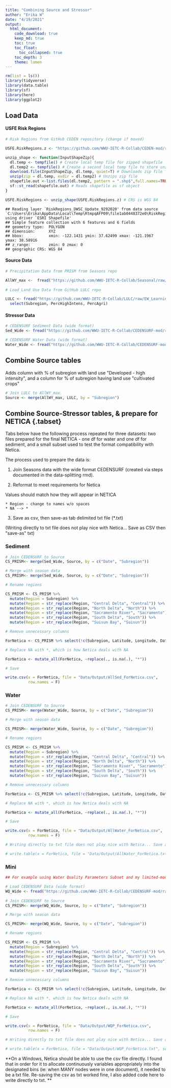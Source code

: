 ```yaml
---
title: "Combining Source and Stressor"
author: "Erika W"
date: "4/19/2021"
output:
  html_document:
    code_download: true
    keep_md: true
    toc: true
    toc_float:
      toc_collapsed: true
    toc_depth: 3
    theme: lumen
---
```





```r
rm(list = ls())
library(tidyverse)
library(data.table)
library(sf)
library(here)
library(ggplot2)
```

## Load Data

#### USFE Risk Regions

```r
# Risk Regions from GitHub CEDEN repository (change if moved)

USFE.RiskRegions.z <- "https://github.com/WWU-IETC-R-Collab/CEDEN-mod/raw/main/Data/USFE_RiskRegions_9292020.zip"

unzip_shape <- function(InputShapeZip){
  dl.temp <- tempfile() # Create local temp file for zipped shapefile
  dl.temp2 <- tempfile() # Create a second local temp file to store unzipped shapefile
  download.file(InputShapeZip, dl.temp, quiet=T) # Downloads zip file from InputShape
  unzip(zip = dl.temp, exdir = dl.temp2) # Unzips zip file
  shapefile.out <-list.files(dl.temp2, pattern = ".shp$",full.names=TRUE) # stores file path of files with .shp ext in dl.temp2
  sf::st_read(shapefile.out) # Reads shapefile as sf object
}

USFE.RiskRegions <- unzip_shape(USFE.RiskRegions.z) # CRS is WGS 84
```

```
## Reading layer `RiskRegions_DWSC_Update_9292020' from data source `C:\Users\Erika\AppData\Local\Temp\RtmpqAFP09\file1ab0448372e0\RiskRegions_DWSC_Update_9292020.shp' using driver `ESRI Shapefile'
## Simple feature collection with 6 features and 6 fields
## geometry type:  POLYGON
## dimension:      XYZ
## bbox:           xmin: -122.1431 ymin: 37.62499 xmax: -121.1967 ymax: 38.58916
## z_range:        zmin: 0 zmax: 0
## geographic CRS: WGS 84
```

#### Source Data

```r
# Precipitation Data from PRISM from Seasons repo

AllWY_max <-  fread("https://github.com/WWU-IETC-R-Collab/Seasonal/raw/master/Data/Output/USFE_Precip.csv")
  
# Load Land Use Data from GitHub LULC repo

LULC <- fread("https://github.com/WWU-IETC-R-Collab/LULC/raw/EW_Learning/Output/NLCD_LULC.csv") %>%
  select(Subregion, PercHighIntens, PercAgri)
```

#### Stressor Data


```r
# CEDENSURF Sediment Data (wide format)
Sed_Wide <- fread("https://github.com/WWU-IETC-R-Collab/CEDENSURF-mod/raw/main/Data/Output/Allsed.Wide.csv") 

# CEDENSURF Water Data (wide format)
Water_Wide <- fread("https://github.com/WWU-IETC-R-Collab/CEDENSURF-mod/raw/main/Data/Output/Allwater.Wide.csv")
```

## Combine Source tables

Adds column with % of subregion with land use "Developed - high intensity", and a column for % of subregion having land use "cultivated crops" 


```r
# Join LULC to AllWY_max.
Source <- merge(AllWY_max, LULC, by = "Subregion")
```

## Combine Source-Stressor tables, & prepare for NETICA {.tabset}

Tabs below have the following process repeated for three datasets: two files prepared for the final NETICA - one df for water and one df for sediment, and a small subset used to test the format compatibility with Netica.

The process used to prepare the data is:

1. Join Seasons data with the wide format CEDENSURF (created via steps documented in the data-splitting rmd). 

2. Reformat to meet requirements for Netica

Values should match how they will appear in NETICA
    
    * Region - change to names w/o spaces
    * NA --> *

3. Save as csv, then save-as tab delimited txt file (*.txt)

(Writing directly to txt file does not play nice with Netica... Save as CSV then "save-as" txt)

### Sediment


```r
# Join CEDENSURF to Source
CS_PRISM<- merge(Sed_Wide, Source, by = c("Date", "Subregion"))
```


```r
# Merge with season data
CS_PRISM<- merge(Sed_Wide, Source, by = c("Date", "Subregion"))

# Rename regions

CS_PRISM <- CS_PRISM %>% 
  mutate(Region = Subregion) %>%
  mutate(Region = str_replace(Region, "Central Delta", "Central")) %>%
  mutate(Region = str_replace(Region, "North Delta", "North")) %>%
  mutate(Region = str_replace(Region, "Sacramento River", "Sacramento")) %>%
  mutate(Region = str_replace(Region, "South Delta", "South")) %>%
  mutate(Region = str_replace(Region, "Suisun Bay", "Suisun"))

# Remove unnecessary columns

ForNetica <- CS_PRISM %>% select(!c(Subregion, Latitude, Longitude, Date, WaterYear,d14_precipavg))

# Replace NA with *, which is how Netica deals with NA

ForNetica <- mutate_all(ForNetica, ~replace(., is.na(.), "*"))

# Save

write.csv(x = ForNetica, file = "Data/Output/AllSed_ForNetica.csv", 
          row.names = F)
```

### Water 

```r
# Join CEDENSURF to Source
CS_PRISM<- merge(Water_Wide, Source, by = c("Date", "Subregion"))
```


```r
# Merge with season data

CS_PRISM<- merge(Water_Wide, Source, by = c("Date", "Subregion"))

# Rename regions

CS_PRISM <- CS_PRISM %>% 
  mutate(Region = Subregion) %>%
  mutate(Region = str_replace(Region, "Central Delta", "Central")) %>%
  mutate(Region = str_replace(Region, "North Delta", "North")) %>%
  mutate(Region = str_replace(Region, "Sacramento River", "Sacramento")) %>%
  mutate(Region = str_replace(Region, "South Delta", "South")) %>%
  mutate(Region = str_replace(Region, "Suisun Bay", "Suisun"))

# Remove unnecessary columns

ForNetica <- CS_PRISM %>% select(!c(Subregion, Latitude, Longitude, Date, WaterYear, d14_precipavg))

# Replace NA with *, which is how Netica deals with NA

ForNetica <- mutate_all(ForNetica, ~replace(., is.na(.), "*"))

# Save

write.csv(x = ForNetica, file = "Data/Output/AllWater_ForNetica.csv", 
          row.names = F)

# Writing directly to txt file does not play nice with Netica... Save as CSV then "save-as" txt

# write.table(x = ForNetica, file = "Data/Output/AllWater_ForNetica.txt", sep = "")
```

### Mini 

```r
## For example using Water Quality Parameters Subset and my limited-mode netica, I used just the WQP.Wide.water dataset:

# Load CEDENSURF Data (wide format)
WQ_Wide <- fread("https://github.com/WWU-IETC-R-Collab/CEDENSURF-mod/raw/main/Data/Output/WideSubsets/WQP.Wide.water.csv") 
    
# Join CEDENSURF to Source
CS_PRISM<- merge(WQ_Wide, Source, by = c("Date", "Subregion"))
```


```r
# Merge with season data

CS_PRISM<- merge(WQ_Wide, Source, by = c("Date", "Subregion"))

# Rename regions

CS_PRISM <- CS_PRISM %>% 
  mutate(Region = Subregion) %>%
  mutate(Region = str_replace(Region, "Central Delta", "Central")) %>%
  mutate(Region = str_replace(Region, "North Delta", "North")) %>%
  mutate(Region = str_replace(Region, "Sacramento River", "Sacramento")) %>%
  mutate(Region = str_replace(Region, "South Delta", "South")) %>%
  mutate(Region = str_replace(Region, "Suisun Bay", "Suisun"))

# Remove unnecessary columns

ForNetica <- CS_PRISM %>% select(!c(Subregion, Latitude, Longitude, Date, WaterYear, max_precip, d14_precipavg))

# Replace NA with *, which is how Netica deals with NA

ForNetica <- mutate_all(ForNetica, ~replace(., is.na(.), "*"))

# Save

write.csv(x = ForNetica, file = "Data/Output/WQP_ForNetica.csv", 
          row.names = F)

# Writing directly to txt file does not play nice with Netica... Save as CSV then "save-as" txt

# write.table(x = ForNetica, file = "Data/Output/WQP_ForNetica.txt", sep = "")
```

**On a Windows, Netica should be able to use the csv file directly. I found that in order for it to allocate continuously variables appropriately into the designated bins (ie: when MANY nodes were in one document), it needed to be a txt file. Re-saving the csv as txt worked fine, I also added code here to write directly to txt. **
